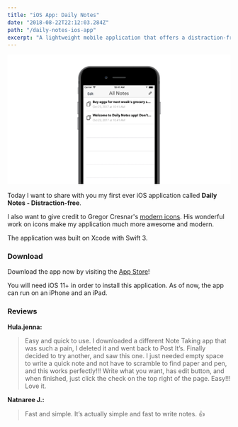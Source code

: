 ```yaml
---
title: "iOS App: Daily Notes"
date: "2018-08-22T22:12:03.284Z"
path: "/daily-notes-ios-app"
excerpt: "A lightweight mobile application that offers a distraction-free writing interface for note taking. The app displays text in plain text formatting."
---
```


![App Interface](app.png)

Today I want to share with you my first ever iOS application called **Daily Notes - Distraction-free**.

I also want to give credit to Gregor Cresnar's [modern icons](https://www.flaticon.com/packs/interface-icon-assets). His wonderful work on icons make my application much more awesome and modern.

The application was built on Xcode with Swift 3.


### Download

Download the app now by visiting the [App Store](https://itunes.apple.com/us/app/daily-notes-distraction-free/id1299564920)!

You will need iOS 11+ in order to install this application. As of now, the app can run on an iPhone and an iPad.

### Reviews

**Hula.jenna:** 

> Easy and quick to use. I downloaded a different Note Taking app that was such a pain, I deleted it and went back to Post It’s. Finally decided to try another, and saw this one. I just needed empty space to write a quick note and not have to scramble to find paper and pen, and this works perfectly!!! Write what you want, has edit button, and when finished, just click the check on the top right of the page. Easy!!! Love it.

**Natnaree J.:**

> Fast and simple. It’s actually simple and fast to write notes. 👍